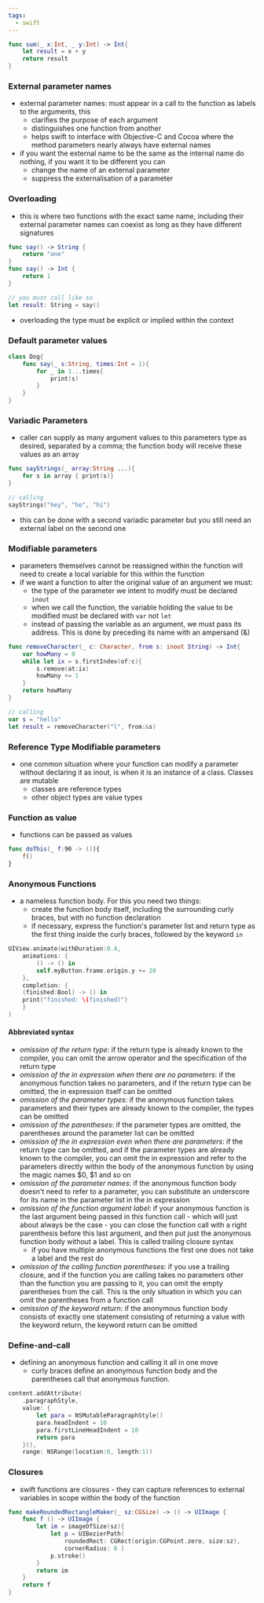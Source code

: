 ```yaml
---
tags:
  - swift
---
```

```swift
func sum(_ x:Int, _ y:Int) -> Int{
	let result = x + y
	return result
}
```
### External parameter names
- external parameter names: must appear in a call to the function as labels to the arguments, this
	- clarifies the purpose of each argument
	- distinguishes one function from another
	- helps swift to interface with Objective-C and Cocoa where the method parameters nearly always have external names
- if you want the external name to be the same as the internal name do nothing, if you want it to be different you can
	- change the name of an external parameter
	- suppress the externalisation of a parameter
### Overloading
- this is where two functions with the exact same name, including their external parameter names can coexist as long as they have different signatures
```swift
func say() -> String {
	return "one"
}
func say() -> Int {
	return 1
}

// you must call like so
let result: String = say()
```
- overloading the type must be explicit or implied within the context
### Default parameter values
```swift
class Dog{
	func say(_ s:String, times:Int = 1){
		for _ in 1...times{
			print(s)
		}
	}
}
```
### Variadic Parameters
- caller can supply as many argument values to this parameters type as desired, separated by a comma; the function body will receive these values as an array
```swift
func sayStrings(_ array:String ...){
	for s in array { print(s)}
}

// calling
sayStrings("hey", "ho", "hi")
```
- this can be done with a second variadic parameter but you still need an external label on the second one
### Modifiable parameters
- parameters themselves cannot be reassigned within the function will need to create a local variable for this within the function
- if we want a function to alter the original value of an argument we must:
	- the type of the parameter we intent to modify must be declared `inout`
	- when we call the function, the variable holding the value to be modified must be declared with `var` not `let`
	- instead of passing the variable as an argument, we must pass its address. This is done by preceding its name with an ampersand (&)
```swift
func removeCharacter(_ c: Character, from s: inout String) -> Int{
	var howMany = 0
	while let ix = s.firstIndex(of:c){
		s.remove(at:ix)
		howMany += 1
	}
	return howMany
}

// calling
var s = "hello"
let result = removeCharacter("l", from:&s)
```
### Reference Type Modifiable parameters
- one common situation where your function can modify a parameter without declaring it as inout, is when it is an instance of a class. Classes are mutable
	- classes are reference types
	- other object types are value types
### Function as value
- functions can be passed as values
```swift
func doThis(_ f:90 -> ()){
	f()
}
```
### Anonymous Functions
- a nameless function body. For this you need two things:
	- create the function body itself, including the surrounding curly braces, but with no function declaration
	- if necessary, express the function's parameter list and return type as the first thing inside the curly braces, followed by the keyword `in`
```swift
UIView.animate(withDuration:0.4,
	animations: {
		() -> () in
		self.myButton.frame.origin.y += 20
	}, 
	completion: {
	(finished:Bool) -> () in
	print("finished: \(finished)")
	}
)
```
#### Abbreviated syntax
- *omission of the return type*: if the return type is already known to the compiler, you can omit the arrow operator and the specification of the return type
- *omission of the in expression when there are no parameters*: if the anonymous function takes no parameters, and if the return type can be omitted, the in expression itself can be omitted
- *omission of the parameter types*: if the anonymous function takes parameters and their types are already known to the compiler, the types can be omitted
- *omission of the parentheses*: if the parameter types are omitted, the parentheses around the parameter list can be omitted
- *omission of the in expression even when there are parameters*: if the return type can be omitted, and if the parameter types are already known to the compiler, you can omit the in expression and refer to the parameters directly within the body of the anonymous function by using the magic names $0, $1 and so on
- *omission of the parameter names*: if the anonymous function body doesn't need to refer to a parameter, you can substitute an underscore for its name in the parameter list in the in expression
- *omission of the function argument label*: if your anonymous function is the last argument being passed in this function call - which will just about always be the case - you can close the function call with a right parenthesis before this last argument, and then put just the anonymous function body without a label. This is called trailing closure syntax
	- if you have multiple anonymous functions the first one does not take a label and the rest do
- *omission of the calling function parentheses*: if you use a trailing closure, and if the function you are calling takes no parameters other than the function you are passing to it, you can omit the empty parentheses from the call. This is the only situation in which you can omit the parentheses from a function call
- *omission of the keyword return*: if the anonymous function body consists of exactly one statement consisting of returning a value with the keyword return, the keyword return can be omitted 
### Define-and-call
- defining an anonymous function and calling it all in one move
	- curly braces define an anonymous function body and the parentheses call that anonymous function. 
```swift
content.addAttribute(
	.paragraphStyle,
	value: {
		let para = NSMutableParagraphStyle()
		para.headIndent = 10
		para.firstLineHeadIndent = 10
		return para
	}(),
	range: NSRange(location:0, length:1))
```
### Closures
- swift functions are closures - they can capture references to external variables in scope within the body of the function
```swift
func makeRoundedRectangleMaker(_ sz:CGSize) -> () -> UIImage {
	func f () -> UIImage {
		let im = imageOfSize(sz){
			let p = UIBezierPath(
				roundedRect: CGRect(origin:CGPoint.zero, size:sz),
				cornerRadius: 8 )
			p.stroke()
		}
		return im
	}
	return f
}
```
